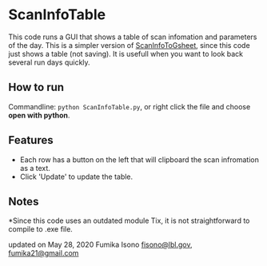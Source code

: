 # ScanInfoTable
This code runs a GUI that shows a table of scan infomation and parameters of the day. This is a simpler version of [ScanInfoToGsheet](https://github.com/GEECS-BELLA/GEECS-Plugins/tree/master/ScanInfoToGsheet), since this code just shows a table (not saving). It is usefull when you want to look back several run days quickly.

## How to run
Commandline: `python ScanInfoTable.py`, or right click the file and choose **open with python**.

## Features
* Each row has a button on the left that will clipboard the scan infromation as a text.
* Click 'Update' to update the table.

## Notes
*Since this code uses an outdated module Tix, it is not straightforward to compile to .exe file.

updated on May 28, 2020
Fumika Isono fisono@lbl.gov, fumika21@gmail.com
